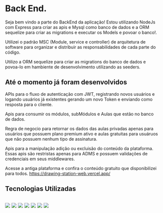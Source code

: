 # Back End.

Seja bem vindo a parte do BackEnd da aplicação!
Estou utilizando NodeJs com Express para criar as apis e Mysql como banco de dados e a ORM sequelize para criar as migrations e executar os Models e povoar o banco!.

Utilizei o padrão MSC (Module, service e controller) de arquitetura de software para organizar e distribuir as responsabilidades de cada parte do código.

Utilizo a ORM sequelize para criar as migrations do banco de dados e povoa-lo em hambiente de desenvolvimento utilizando as seeders.

## Até o momento já foram desenvolvidos

APIs para o fluxo de autenticação com JWT, registrando novos usuários e logando usuários já existentes gerando um novo Token e enviando como resposta para o cliente.

Apis para consumir os módulos, subMódulos e Aulas que estão no banco de dados.

Regra de negocio para retornar os dados das aulas privadas apenas para usuários que possuem plano premium ativo e aulas gratuitas para usuáruos que não possuem nenhum tipo de assinatura.

Apis para a manipulação adição ou excluisão do conteúdo da plataforma.
Essas apis são restristas apenas para ADMS e possuem validações de credenciais em seus middlewares.

Acesse a antiga plataforma e confira o conteúdo gratuito que disponibilizei para todos.
https://drawing-station-web.vercel.app/


<div>
<h2>Tecnologias Utilizadas<h2>
<img src="https://img.shields.io/badge/node.js%20-%2343853D.svg?&style=for-the-badge&logo=node.js&logoColor=white"/> 
<img src="https://img.shields.io/badge/Express.js-404D59?style=for-the-badge"/>
<img src="https://img.shields.io/badge/MySQL-005C84?style=for-the-badge&logo=mysql&logoColor=white"/>
<img src="https://img.shields.io/badge/TypeScript-007ACC?style=for-the-badge&logo=typescript&logoColor=white"/>
<img src="https://img.shields.io/badge/Docker-2CA5E0?style=for-the-badge&logo=docker&logoColor=white"/>
<img src="https://img.shields.io/badge/javascript%20-%23323330.svg?&style=for-the-badge&logo=javascript&logoColor=%23F7DF1E"/>
<img src="https://img.shields.io/badge/git%20-%23F05033.svg?&style=for-the-badge&logo=git&logoColor=white"/> 
</div>

